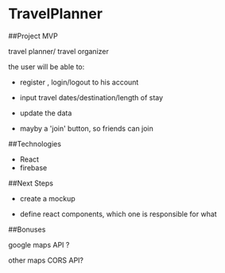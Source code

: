 # TravelPlanner

##Project MVP

 travel planner/ travel organizer 

 the user will be able to:

- register , login/logout to his account 

- input travel dates/destination/length of stay

- update the data 

- mayby a 'join' button, so friends can join

##Technologies

- React
- firebase

##Next Steps

- create a mockup

- define react components, which one is responsible for what

##Bonuses

google maps API ? 

other maps CORS API?
